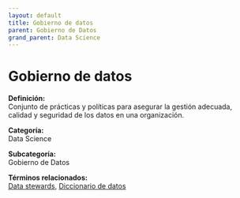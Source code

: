 ```yaml
---
layout: default
title: Gobierno de datos
parent: Gobierno de Datos
grand_parent: Data Science
---
```


# Gobierno de datos

**Definición:**  
Conjunto de prácticas y políticas para asegurar la gestión adecuada, calidad y seguridad de los datos en una organización.

**Categoría:**  
Data Science  

**Subcategoría:**  
Gobierno de Datos

**Términos relacionados:**  
[Data stewards](https://maleniski.github.io/diccionario-angl-tec-mx/docs/data-science/gobierno-de-datos/data-stewards.html), [Diccionario de datos](https://maleniski.github.io/diccionario-angl-tec-mx/docs/data-science/gobierno-de-datos/diccionario-de-datos.html)
